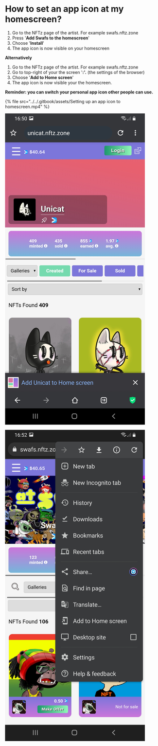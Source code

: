 # How to set an app icon at my homescreen?

1. Go to the NFTz page of the artist. For example swafs.nftz.zone
2. Press '**Add Swafs to the homescreen**'
3. Choose '**Install**'&#x20;
4. The app icon is now visible on your homescreen

**Alternatively**

1. Go to the NFTz page of the artist. For example swafs.nftz.zone
2. Go to top-right of your the screen '**:'.** (the settings of the browser)
3. &#x20;Choose '**Add to Home screen**'
4. The app icon is now visible your the homescreen.

**Reminder: you can switch your personal app icon other people can use.**&#x20;



{% file src="../../.gitbook/assets/Setting up an app icon to homescreen.mp4" %}

![](<../../.gitbook/assets/Adding to homescreen (1).jpg>)

![](<../../.gitbook/assets/Adding to homescreen 2.jpg>)
